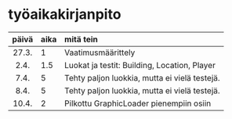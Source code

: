# työaikakirjanpito

| päivä | aika | mitä tein  |
| :----:|:-----| :-----|
| 27.3. | 1    | Vaatimusmäärittely |
| 2.4. | 1.5    | Luokat ja testit: Building, Location, Player |
| 7.4. | 5    | Tehty paljon luokkia, mutta ei vielä testejä. |
| 8.4. | 5    | Tehty paljon luokkia, mutta ei vielä testejä. |
| 10.4. | 2    | Pilkottu GraphicLoader pienempiin osiin |
